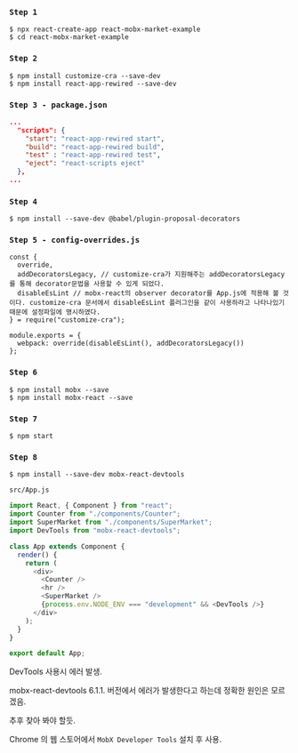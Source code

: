 ### `Step 1`

```
$ npx react-create-app react-mobx-market-example
$ cd react-mobx-market-example
```

### `Step 2`

```
$ npm install customize-cra --save-dev
$ npm install react-app-rewired --save-dev
```

### `Step 3 - package.json`

```json
...
  "scripts": {
    "start": "react-app-rewired start",
    "build": "react-app-rewired build",
    "test" : "react-app-rewired test",
    "eject": "react-scripts eject"
  },
...
```

### `Step 4`

```
$ npm install --save-dev @babel/plugin-proposal-decorators
```

### `Step 5 - config-overrides.js`

```
const {
  override,
  addDecoratorsLegacy, // customize-cra가 지원해주는 addDecoratorsLegacy 를 통해 decorator문법을 사용할 수 있게 되었다.
  disableEsLint // mobx-react의 observer decorator를 App.js에 적용해 볼 것이다. customize-cra 문서에서 disableEsLint 플러그인을 같이 사용하라고 나타나있기 때문에 설정파일에 명시하였다.
} = require("customize-cra");

module.exports = {
  webpack: override(disableEsLint(), addDecoratorsLegacy())
};
```

### `Step 6`

```
$ npm install mobx --save
$ npm install mobx-react --save
```

### `Step 7`

```
$ npm start
```

### `Step 8`

```
$ npm install --save-dev mobx-react-devtools
```

`src/App.js`

```javascript
import React, { Component } from "react";
import Counter from "./components/Counter";
import SuperMarket from "./components/SuperMarket";
import DevTools from "mobx-react-devtools";

class App extends Component {
  render() {
    return (
      <div>
        <Counter />
        <hr />
        <SuperMarket />
        {process.env.NODE_ENV === "development" && <DevTools />}
      </div>
    );
  }
}

export default App;
```

DevTools 사용시 에러 발생.

mobx-react-devtools 6.1.1. 버전에서 에러가 발생한다고 하는데 정확한 원인은 모르겠음.

추후 찾아 봐야 할듯.

Chrome 의 웹 스토어에서 `MobX Developer Tools` 설치 후 사용.
